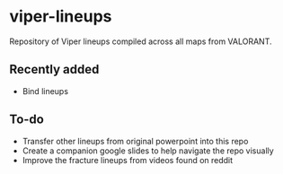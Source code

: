 # viper-lineups
Repository of Viper lineups compiled across all maps from VALORANT.

## Recently added
* Bind lineups

## To-do
* Transfer other lineups from original powerpoint into this repo
* Create a companion google slides to help navigate the repo visually
* Improve the fracture lineups from videos found on reddit
